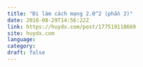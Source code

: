 ```yaml
---
title: "Đi làm cách mạng 2.0^2 (phần 2)"
date: 2018-08-29T14:56:22Z
link: https://huydx.com/post/177519118669
site: huydx.com
language: 
category:
draft: false
---
```

